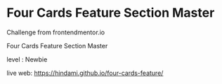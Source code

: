 # Four Cards Feature Section Master

Challenge from frontendmentor.io

Four Cards Feature Section Master

level : Newbie

live web: https://hindami.github.io/four-cards-feature/

